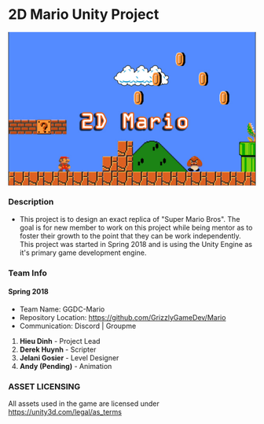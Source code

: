 # 2D Mario Unity Project
<img src="Main Picture.jpg" atl="Mario_Poster" align="center">

### Description
* This project is to design an exact replica of "Super Mario Bros". The goal is for new member to work on this project while being mentor
as to foster their growth to the point that they can be work independently. This project was started in Spring 2018 and is using the Unity
Engine as it's primary game development engine.

### Team Info
#### Spring 2018
* Team Name: GGDC-Mario
* Repository Location: https://github.com/GrizzlyGameDev/Mario
* Communication: Discord | Groupme
1. **Hieu Dinh** - Project Lead
2. **Derek Huynh** - Scripter
3. **Jelani Gosier** - Level Designer
4. **Andy (Pending)** - Animation

### ASSET LICENSING 
All assets used in the game are licensed under https://unity3d.com/legal/as_terms 

